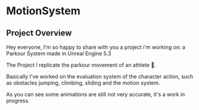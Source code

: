 # MotionSystem

<h2>
 Project Overview 
</h2>

<p>
Hey everyone, 
I'm so happy to share with you a project i'm working on: a Parkour System made in Unreal Engine 5.3 

The Project I replicate the parkour movement of an athlete 🏃.

Basically I've worked on the evaluation system of the character action, such as obstacles jumping, climbing, sliding and the motion system.

As you can see some animations are still not very accurate, it's a work in progress.
</p>



